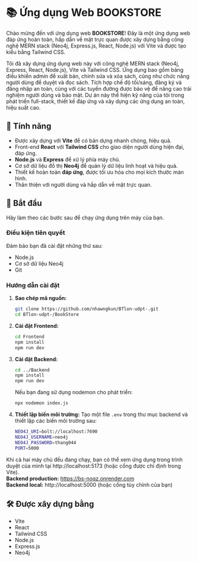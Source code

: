# 📚 Ứng dụng Web BOOKSTORE

Chào mừng đến với ứng dụng web **BOOKSTORE**! Đây là một ứng dụng web đáp ứng hoàn toàn, hấp dẫn về mặt trực quan được xây dựng bằng công nghệ MERN stack (Neo4j, Express.js, React, Node.js) với Vite và được tạo kiểu bằng Tailwind CSS.

Tôi đã xây dựng ứng dụng web này với công nghệ MERN stack (Neo4j, Express, React, Node.js), Vite và Tailwind CSS. Ứng dụng bao gồm bảng điều khiển admin để xuất bản, chỉnh sửa và xóa sách, cũng như chức năng người dùng để duyệt và đọc sách. Tích hợp chế độ tối/sáng, đăng ký và đăng nhập an toàn, cùng với các tuyến đường được bảo vệ để nâng cao trải nghiệm người dùng và bảo mật. Dự án này thể hiện kỹ năng của tôi trong phát triển full-stack, thiết kế đáp ứng và xây dựng các ứng dụng an toàn, hiệu suất cao.

## 🌟 Tính năng

- Được xây dựng với **Vite** để có bản dựng nhanh chóng, hiệu quả.
- Front-end **React** với **Tailwind CSS** cho giao diện người dùng hiện đại, đáp ứng.
- **Node.js** và **Express** để xử lý phía máy chủ.
- Cơ sở dữ liệu đồ thị **Neo4j** để quản lý dữ liệu linh hoạt và hiệu quả.
- Thiết kế hoàn toàn **đáp ứng**, được tối ưu hóa cho mọi kích thước màn hình.
- Thân thiện với người dùng và hấp dẫn về mặt trực quan.

## 🚀 Bắt đầu

Hãy làm theo các bước sau để chạy ứng dụng trên máy của bạn.

### Điều kiện tiên quyết

Đảm bảo bạn đã cài đặt những thứ sau:

- Node.js
- Cơ sở dữ liệu Neo4j
- Git

### Hướng dẫn cài đặt

1. **Sao chép mã nguồn:**
   ```bash
   git clone https://github.com/nhawngkun/BTlon-udpt-.git
   cd BTlon-udpt-/BookStore
   ```
2. **Cài đặt Frontend:**
   ```bash
   cd Frontend
   npm install
   npm run dev
   ```
3. **Cài đặt Backend:**
   ```bash
   cd ../Backend
   npm install
   npm run dev
   ```
   
   Nếu bạn đang sử dụng nodemon cho phát triển:
   ```bash
   npx nodemon index.js
   ```
   
4. **Thiết lập biến môi trường:**
   Tạo một file `.env` trong thư mục backend và thiết lập các biến môi trường sau:
   ```bash
   NEO4J_URI=bolt://localhost:7690
   NEO4J_USERNAME=neo4j
   NEO4J_PASSWORD=thang044
   PORT=5000
   ```

Khi cả hai máy chủ đều đang chạy, bạn có thể xem ứng dụng trong trình duyệt của mình tại http://localhost:5173 (hoặc cổng được chỉ định trong Vite).  
**Backend production:** https://bs-noqz.onrender.com  
**Backend local:** http://localhost:5000 (hoặc cổng tùy chỉnh của bạn)

## 🛠 Được xây dựng bằng
- Vite
- React
- Tailwind CSS
- Node.js
- Express.js
- Neo4j



